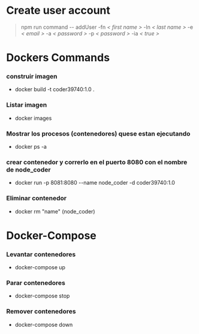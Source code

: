 
# Create user account

> npm run command -- addUser -fn *< first name >* -ln *< last name >* -e *< email >* -a *< password >* -p *< password >* -ia *< true >*

# Dockers Commands

### construir imagen
* docker build -t coder39740:1.0 .

### Listar imagen
* docker images

### Mostrar los procesos (contenedores) quese estan ejecutando
* docker ps -a

### crear contenedor y correrlo en el puerto 8080 con el nombre de node_coder
* docker run -p 8081:8080 --name node_coder -d coder39740:1.0

### Eliminar contenedor
* docker rm "name" (node_coder)


# Docker-Compose 

### Levantar contenedores
* docker-compose up

### Parar contenedores
* docker-compose stop

### Remover contenedores
* docker-compose down
